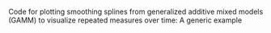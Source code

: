 Code for plotting smoothing splines from generalized additive mixed models (GAMM) to visualize repeated measures over time: A generic example
